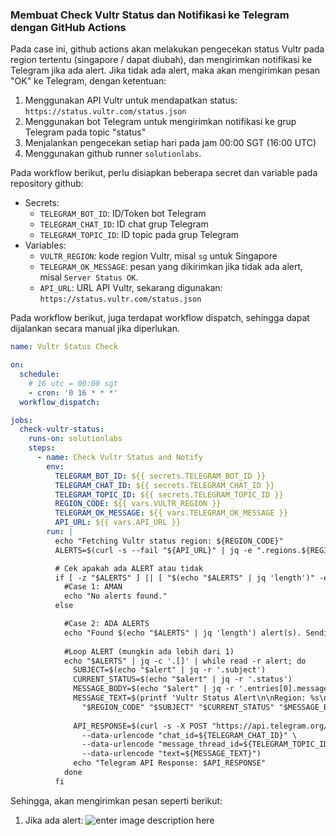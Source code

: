 ### Membuat Check Vultr Status dan Notifikasi ke Telegram dengan GitHub Actions
Pada case ini, github actions akan melakukan pengecekan status Vultr pada region tertentu (singapore / dapat diubah), dan mengirimkan notifikasi ke Telegram jika ada alert. Jika tidak ada alert, maka akan mengirimkan pesan "OK" ke Telegram, dengan ketentuan:
1. Menggunakan API Vultr untuk mendapatkan status: `https://status.vultr.com/status.json`
2. Menggunakan bot Telegram untuk mengirimkan notifikasi ke grup Telegram pada topic "status"
3. Menjalankan pengecekan setiap hari pada jam 00:00 SGT (16:00 UTC)
4. Menggunakan github runner `solutionlabs`.

Pada workflow berikut, perlu disiapkan beberapa secret dan variable pada repository github:
- Secrets:
  - `TELEGRAM_BOT_ID`: ID/Token bot Telegram
  - `TELEGRAM_CHAT_ID`: ID chat grup Telegram
  - `TELEGRAM_TOPIC_ID`: ID topic pada grup Telegram
- Variables:
  - `VULTR_REGION`: kode region Vultr, misal `sg` untuk Singapore
  - `TELEGRAM_OK_MESSAGE`: pesan yang dikirimkan jika tidak ada alert, misal `Server Status OK`.
  - `API_URL`: URL API Vultr, sekarang digunakan: `https://status.vultr.com/status.json`

Pada workflow berikut, juga terdapat workflow dispatch, sehingga dapat dijalankan secara manual jika diperlukan.

```yml
name: Vultr Status Check

on:
  schedule:
    # 16 utc = 00:00 sgt
    - cron: '0 16 * * *'
  workflow_dispatch:

jobs:
  check-vultr-status:
    runs-on: solutionlabs
    steps:
      - name: Check Vultr Status and Notify
        env:
          TELEGRAM_BOT_ID: ${{ secrets.TELEGRAM_BOT_ID }}
          TELEGRAM_CHAT_ID: ${{ secrets.TELEGRAM_CHAT_ID }}
          TELEGRAM_TOPIC_ID: ${{ secrets.TELEGRAM_TOPIC_ID }}
          REGION_CODE: ${{ vars.VULTR_REGION }}
          TELEGRAM_OK_MESSAGE: ${{ vars.TELEGRAM_OK_MESSAGE }}
          API_URL: ${{ vars.API_URL }}
        run: |
          echo "Fetching Vultr status region: ${REGION_CODE}"
          ALERTS=$(curl -s --fail "${API_URL}" | jq -e ".regions.${REGION_CODE}.alerts")

          # Cek apakah ada ALERT atau tidak
          if [ -z "$ALERTS" ] || [ "$(echo "$ALERTS" | jq 'length')" -eq 0 ]; then
            #Case 1: AMAN
            echo "No alerts found."
          else

            #Case 2: ADA ALERTS
            echo "Found $(echo "$ALERTS" | jq 'length') alert(s). Sending a notification for each."
            
            #Loop ALERT (mungkin ada lebih dari 1)
            echo "$ALERTS" | jq -c '.[]' | while read -r alert; do
              SUBJECT=$(echo "$alert" | jq -r '.subject')
              CURRENT_STATUS=$(echo "$alert" | jq -r '.status')
              MESSAGE_BODY=$(echo "$alert" | jq -r '.entries[0].message')
              MESSAGE_TEXT=$(printf 'Vultr Status Alert\n\nRegion: %s\nSubject: %s\nStatus: %s\n\n-- Details --\n%s' \
                "$REGION_CODE" "$SUBJECT" "$CURRENT_STATUS" "$MESSAGE_BODY")
              
              API_RESPONSE=$(curl -s -X POST "https://api.telegram.org/bot${TELEGRAM_BOT_ID}/sendMessage" \
                --data-urlencode "chat_id=${TELEGRAM_CHAT_ID}" \
                --data-urlencode "message_thread_id=${TELEGRAM_TOPIC_ID}" \
                --data-urlencode "text=${MESSAGE_TEXT}")
              echo "Telegram API Response: $API_RESPONSE"
            done
          fi
```

Sehingga, akan mengirimkan pesan seperti berikut:
1. Jika ada alert:
![enter image description here](https://i.imgur.com/kOMKtAB_d.webp?maxwidth=760&fidelity=grand)
